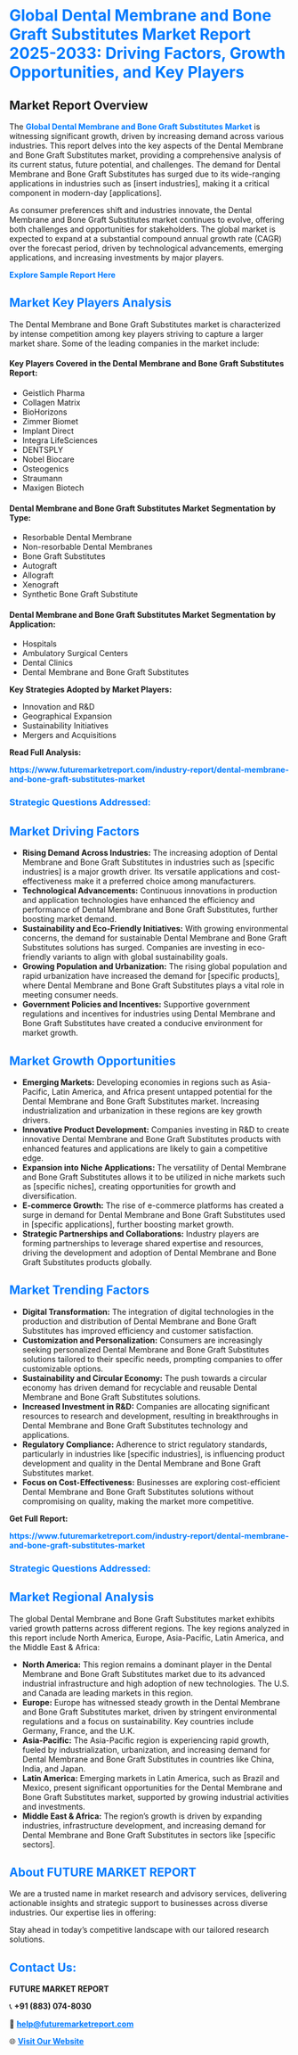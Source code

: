 <h1 style="color: #007BFF;">Global Dental Membrane and Bone Graft Substitutes Market Report 2025-2033: Driving Factors, Growth Opportunities, and Key Players</h1>

<section id="overview">
<h2>Market Report Overview</h2>
<p>The <a href="https://www.futuremarketreport.com/industry-report/dental-membrane-and-bone-graft-substitutes-market" style="color: #007BFF; text-decoration: none;"><strong>Global Dental Membrane and Bone Graft Substitutes Market</strong></a> is witnessing significant growth, driven by increasing demand across various industries. This report delves into the key aspects of the Dental Membrane and Bone Graft Substitutes market, providing a comprehensive analysis of its current status, future potential, and challenges. The demand for Dental Membrane and Bone Graft Substitutes has surged due to its wide-ranging applications in industries such as [insert industries], making it a critical component in modern-day [applications].</p>
<p>As consumer preferences shift and industries innovate, the Dental Membrane and Bone Graft Substitutes market continues to evolve, offering both challenges and opportunities for stakeholders. The global market is expected to expand at a substantial compound annual growth rate (CAGR) over the forecast period, driven by technological advancements, emerging applications, and increasing investments by major players.</p>
</section>

<section id="overview">
<p><a href="https://www.futuremarketreport.com/request-sample/reportId=124894" style="color: #007BFF; text-decoration: none;"><strong>Explore Sample Report Here</strong></a></p>
</section>

<section id="key-players">
<h2 style="color: #007BFF;">Market Key Players Analysis</h2>
<p>The Dental Membrane and Bone Graft Substitutes market is characterized by intense competition among key players striving to capture a larger market share. Some of the leading companies in the market include:</p>
<h4>Key Players Covered in the Dental Membrane and Bone Graft Substitutes Report:</h4>
<ul><li>Geistlich Pharma</li><li>Collagen Matrix</li><li>BioHorizons</li><li>Zimmer Biomet</li><li>Implant Direct</li><li>Integra LifeSciences</li><li>DENTSPLY</li><li>Nobel Biocare</li><li>Osteogenics</li><li>Straumann</li><li>Maxigen Biotech</li></ul>
<h4>Dental Membrane and Bone Graft Substitutes Market Segmentation by Type:</h4>
<ul><li>Resorbable Dental Membrane</li><li>Non-resorbable Dental Membranes</li><li>Bone Graft Substitutes</li><li>Autograft</li><li>Allograft</li><li>Xenograft</li><li>Synthetic Bone Graft Substitute</li></ul>

<h4>Dental Membrane and Bone Graft Substitutes Market Segmentation by Application:</h4>
<ul><li>Hospitals</li><li>Ambulatory Surgical Centers</li><li>Dental Clinics</li><li>Dental Membrane and Bone Graft Substitutes</li></ul>
<p><strong>Key Strategies Adopted by Market Players:</strong></p>
<ul>
<li>Innovation and R&D</li>
<li>Geographical Expansion</li>
<li>Sustainability Initiatives</li>
<li>Mergers and Acquisitions</li>
</ul>
</section>

<section>
<p><strong>Read Full Analysis: </strong></p><a href="https://www.futuremarketreport.com/industry-report/dental-membrane-and-bone-graft-substitutes-market" style="color: #007BFF; text-decoration: none;"><strong>https://www.futuremarketreport.com/industry-report/dental-membrane-and-bone-graft-substitutes-market</strong></a>
<h3 style="color: #007BFF;">Strategic Questions Addressed:</h3>
</section>

<section id="driving-factors">
<h2 style="color: #007BFF;">Market Driving Factors</h2>
<ul>
<li><strong>Rising Demand Across Industries:</strong> The increasing adoption of Dental Membrane and Bone Graft Substitutes in industries such as [specific industries] is a major growth driver. Its versatile applications and cost-effectiveness make it a preferred choice among manufacturers.</li>
<li><strong>Technological Advancements:</strong> Continuous innovations in production and application technologies have enhanced the efficiency and performance of Dental Membrane and Bone Graft Substitutes, further boosting market demand.</li>
<li><strong>Sustainability and Eco-Friendly Initiatives:</strong> With growing environmental concerns, the demand for sustainable Dental Membrane and Bone Graft Substitutes solutions has surged. Companies are investing in eco-friendly variants to align with global sustainability goals.</li>
<li><strong>Growing Population and Urbanization:</strong> The rising global population and rapid urbanization have increased the demand for [specific products], where Dental Membrane and Bone Graft Substitutes plays a vital role in meeting consumer needs.</li>
<li><strong>Government Policies and Incentives:</strong> Supportive government regulations and incentives for industries using Dental Membrane and Bone Graft Substitutes have created a conducive environment for market growth.</li>
</ul>
</section>

<section id="growth-opportunities">
<h2 style="color: #007BFF;">Market Growth Opportunities</h2>
<ul>
<li><strong>Emerging Markets:</strong> Developing economies in regions such as Asia-Pacific, Latin America, and Africa present untapped potential for the Dental Membrane and Bone Graft Substitutes market. Increasing industrialization and urbanization in these regions are key growth drivers.</li>
<li><strong>Innovative Product Development:</strong> Companies investing in R&D to create innovative Dental Membrane and Bone Graft Substitutes products with enhanced features and applications are likely to gain a competitive edge.</li>
<li><strong>Expansion into Niche Applications:</strong> The versatility of Dental Membrane and Bone Graft Substitutes allows it to be utilized in niche markets such as [specific niches], creating opportunities for growth and diversification.</li>
<li><strong>E-commerce Growth:</strong> The rise of e-commerce platforms has created a surge in demand for Dental Membrane and Bone Graft Substitutes used in [specific applications], further boosting market growth.</li>
<li><strong>Strategic Partnerships and Collaborations:</strong> Industry players are forming partnerships to leverage shared expertise and resources, driving the development and adoption of Dental Membrane and Bone Graft Substitutes products globally.</li>
</ul>
</section>

<section id="trending-factors">
<h2 style="color: #007BFF;">Market Trending Factors</h2>
<ul>
<li><strong>Digital Transformation:</strong> The integration of digital technologies in the production and distribution of Dental Membrane and Bone Graft Substitutes has improved efficiency and customer satisfaction.</li>
<li><strong>Customization and Personalization:</strong> Consumers are increasingly seeking personalized Dental Membrane and Bone Graft Substitutes solutions tailored to their specific needs, prompting companies to offer customizable options.</li>
<li><strong>Sustainability and Circular Economy:</strong> The push towards a circular economy has driven demand for recyclable and reusable Dental Membrane and Bone Graft Substitutes solutions.</li>
<li><strong>Increased Investment in R&D:</strong> Companies are allocating significant resources to research and development, resulting in breakthroughs in Dental Membrane and Bone Graft Substitutes technology and applications.</li>
<li><strong>Regulatory Compliance:</strong> Adherence to strict regulatory standards, particularly in industries like [specific industries], is influencing product development and quality in the Dental Membrane and Bone Graft Substitutes market.</li>
<li><strong>Focus on Cost-Effectiveness:</strong> Businesses are exploring cost-efficient Dental Membrane and Bone Graft Substitutes solutions without compromising on quality, making the market more competitive.</li>
</ul>
</section>

<section>
<p><strong>Get Full Report: </strong></p><a href="https://www.futuremarketreport.com/industry-report/dental-membrane-and-bone-graft-substitutes-market" style="color: #007BFF; text-decoration: none;"><strong>https://www.futuremarketreport.com/industry-report/dental-membrane-and-bone-graft-substitutes-market</strong></a>
<h3 style="color: #007BFF;">Strategic Questions Addressed:</h3>
</section>


<section id="regional-analysis">
<h2 style="color: #007BFF;">Market Regional Analysis</h2>
<p>The global Dental Membrane and Bone Graft Substitutes market exhibits varied growth patterns across different regions. The key regions analyzed in this report include North America, Europe, Asia-Pacific, Latin America, and the Middle East & Africa:</p>
<ul>
<li><strong>North America:</strong> This region remains a dominant player in the Dental Membrane and Bone Graft Substitutes market due to its advanced industrial infrastructure and high adoption of new technologies. The U.S. and Canada are leading markets in this region.</li>
<li><strong>Europe:</strong> Europe has witnessed steady growth in the Dental Membrane and Bone Graft Substitutes market, driven by stringent environmental regulations and a focus on sustainability. Key countries include Germany, France, and the U.K.</li>
<li><strong>Asia-Pacific:</strong> The Asia-Pacific region is experiencing rapid growth, fueled by industrialization, urbanization, and increasing demand for Dental Membrane and Bone Graft Substitutes in countries like China, India, and Japan.</li>
<li><strong>Latin America:</strong> Emerging markets in Latin America, such as Brazil and Mexico, present significant opportunities for the Dental Membrane and Bone Graft Substitutes market, supported by growing industrial activities and investments.</li>
<li><strong>Middle East & Africa:</strong> The region’s growth is driven by expanding industries, infrastructure development, and increasing demand for Dental Membrane and Bone Graft Substitutes in sectors like [specific sectors].</li>
</ul>
</section>

<footer>
<h2 style="color: #007BFF;">About FUTURE MARKET REPORT</h2>
<p>We are a trusted name in market research and advisory services, delivering actionable insights and strategic support to businesses across diverse industries. Our expertise lies in offering:</p>

<p>Stay ahead in today’s competitive landscape with our tailored research solutions.</p>

<h2 style="color: #007BFF;">Contact Us:</h2>
<p><strong>FUTURE MARKET REPORT</strong></p>
<p>📞 <strong>+91 (883) 074-8030</strong></p>
<p>📧 <strong><a href="mailto:help@futuremarketreport.com" style="color: #007BFF;">help@futuremarketreport.com</a></strong></p>
<p>🌐 <strong><a href="https://www.futuremarketreport.com/" style="color: #007BFF;">Visit Our Website</a></strong></p>
</footer>
